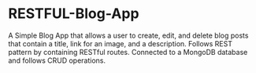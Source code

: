 # RESTFUL-Blog-App

A Simple Blog App that allows a user to create, edit, and delete blog posts that contain a title, link for an image, and a description.
Follows REST pattern by containing RESTful routes. Connected to a MongoDB database and follows CRUD operations.
